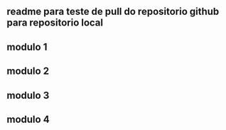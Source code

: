 ## readme para teste de pull do repositorio github para repositorio local


## modulo 1
## modulo 2
## modulo 3
## modulo 4


